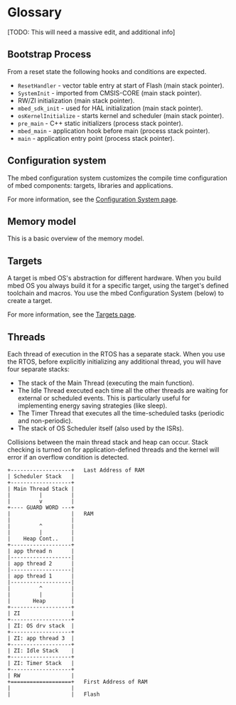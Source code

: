 # Glossary

[TODO: This will need a massive edit, and additional info]

## Bootstrap Process

From a reset state the following hooks and conditions are expected.

* `ResetHandler` - vector table entry at start of Flash (main stack pointer).
* `SystemInit` - imported from CMSIS-CORE (main stack pointer).
* RW/ZI initialization (main stack pointer).
* `mbed_sdk_init` - used for HAL initialization (main stack pointer).
* `osKernelInitialize` - starts kernel and scheduler (main stack pointer).
* `pre_main` - C++ static initializers (process stack pointer).
* `mbed_main` - application hook before main (process stack pointer).
* `main` - application entry point (process stack pointer).

## Configuration system

The mbed configuration system customizes the compile time configuration of mbed components: targets, libraries and applications.

For more information, see the [Configuration System page](../advanced/config_system.md).

## Memory model

This is a basic overview of the memory model.

## Targets

A target is mbed OS's abstraction for different hardware. When you build mbed OS you always build it for a specific target, using the target's defined toolchain and macros. You use the mbed Configuration System (below) to create a target.

For more information, see the [Targets page](../advanced/targets.md).

## Threads

Each thread of execution in the RTOS has a separate stack. When you use the RTOS, before explicitly initializing any additional thread, you will have four separate stacks:

* The stack of the Main Thread (executing the main function).
* The Idle Thread executed each time all the other threads are waiting for external or scheduled events. This is particularly useful for implementing energy saving strategies (like sleep).
* The Timer Thread that executes all the time-scheduled tasks (periodic and non-periodic).
* The stack of OS Scheduler itself (also used by the ISRs).

Collisions between the main thread stack and heap can occur. Stack checking is turned on for application-defined threads and the kernel will error if an overflow condition is detected.

```
+-------------------+   Last Address of RAM
| Scheduler Stack   |
+-------------------+
| Main Thread Stack |
|         |         |
|         v         |
+---- GUARD WORD ---+
|                   |   RAM
|                   |
|         ^         |
|         |         |
|    Heap Cont..    |
+-------------------+
| app thread n      |
|-------------------|
| app thread 2      |
|-------------------|
| app thread 1      |
|-------------------|
|         ^         |
|         |         |
|       Heap        |
+-------------------+
| ZI                |
+-------------------+
| ZI: OS drv stack  |
+-------------------+
| ZI: app thread 3  |
+-------------------+
| ZI: Idle Stack    |
+-------------------+
| ZI: Timer Stack   |
+-------------------+
| RW                |  
+===================+   First Address of RAM
|                   |
|                   |   Flash

```


